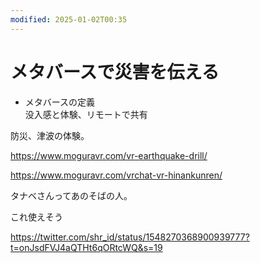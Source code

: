 ```yaml
---
modified: 2025-01-02T00:35
---
```

# メタバースで災害を伝える

- メタバースの定義  
    没入感と体験、リモートで共有  
    

防災、津波の体験。

https://www.moguravr.com/vr-earthquake-drill/

https://www.moguravr.com/vrchat-vr-hinankunren/

タナベさんってあのそばの人。

これ使えそう

https://twitter.com/shr_id/status/1548270368900939777?t=onJsdFVJ4aQTHt6qORtcWQ&s=19